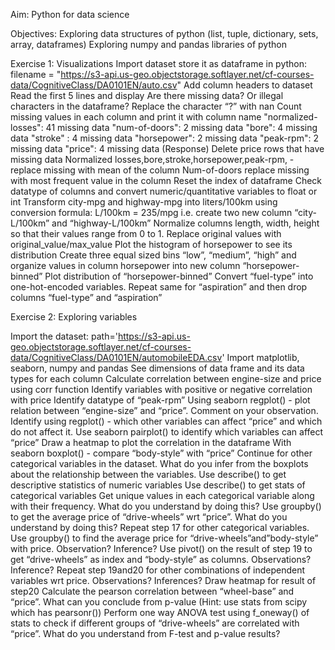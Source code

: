 Aim: Python for data science

Objectives:
  Exploring data structures of python (list, tuple, dictionary, sets, array, dataframes)
  Exploring numpy and pandas libraries of python

Exercise 1: Visualizations
  Import dataset store it as dataframe in python: filename = "https://s3-api.us-geo.objectstorage.softlayer.net/cf-courses-data/CognitiveClass/DA0101EN/auto.csv"
  Add column headers to dataset
  Read the first 5 lines and display
  Are there missing data? Or illegal characters in the dataframe?
  Replace the character “?” with nan
  Count missing values in each column and print it with column name
    "normalized-losses": 41 missing data
    "num-of-doors": 2 missing data
    "bore": 4 missing data
    "stroke" : 4 missing data
    "horsepower": 2 missing data
    "peak-rpm": 2 missing data
    "price": 4 missing data (Response)
  Delete price rows that have missing data
  Normalized losses,bore,stroke,horsepower,peak-rpm, - replace missing with mean of the column
  Num-of-doors replace missing with most frequent value in the column
  Reset the index of dataframe
  Check datatype of columns and convert numeric/quantitative variables to float or int
  Transform city-mpg and highway-mpg into liters/100km using conversion formula:
    L/100km = 235/mpg i.e. create two new column “city-L/100km” and “highway-L/100km”
  Normalize columns length, width, height so that their values range from 0 to 1. Replace original values with original_value/max_value
  Plot the histogram of horsepower to see its distribution
  Create three equal sized bins “low”, “medium”, “high” and organize values in column horsepower into new column “horsepower-binned”
  Plot distribution of “horsepower-binned”
  Convert “fuel-type” into one-hot-encoded variables. Repeat same for “aspiration” and then drop columns “fuel-type” and “aspiration”

Exercise 2: Exploring variables

  Import the dataset: path='https://s3-api.us-geo.objectstorage.softlayer.net/cf-courses-data/CognitiveClass/DA0101EN/automobileEDA.csv'
  Import matplotlib, seaborn, numpy and pandas
  See dimensions of data frame and its data types for each column
  Calculate correlation between engine-size and price using corr function
  Identify variables with positive or negative correlation with price
  Identify datatype of “peak-rpm”
  Using seaborn regplot() - plot relation between “engine-size” and “price”. Comment on your observation.
  Identify using regplot() - which other variables can affect “price” and which do not affect it.
  Use seaborn pairplot() to identify which variables can affect “price”
  Draw a heatmap to plot the correlation in the dataframe
  With seaborn boxplot() - compare “body-style” with “price” 
  Continue for other categorical variables in the dataset.
  What do you infer from the boxplots about the relationship between the variables.
  Use describe() to get descriptive statistics of numeric variables
  Use describe() to get stats of categorical variables
  Get unique values in each categorical variable along with their frequency. What do you understand by doing this?
  Use groupby() to get the average price of “drive-wheels” wrt “price”. What do you understand by doing this?
  Repeat step 17 for other categorical variables.
  Use groupby() to find the average price for “drive-wheels”and”body-style” with price. Observation? Inference?
  Use pivot() on the result of step 19 to get “drive-wheels” as index and “body-style” as columns. Observations? Inference?
  Repeat step 19and20 for other combinations of independent variables wrt price. Observations? Inferences?
  Draw heatmap for result of step20
  Calculate the pearson correlation between “wheel-base” and “price”. What can you conclude from p-value (Hint: use stats from scipy which has pearsonr())
  Perform one way ANOVA test using f_oneway() of stats to check if different groups of “drive-wheels” are correlated with “price”. 
    What do you understand from F-test and p-value results?
